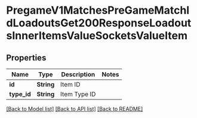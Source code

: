 # PregameV1MatchesPreGameMatchIdLoadoutsGet200ResponseLoadoutsInnerItemsValueSocketsValueItem

## Properties

Name | Type | Description | Notes
------------ | ------------- | ------------- | -------------
**id** | **String** | Item ID | 
**type_id** | **String** | Item Type ID | 

[[Back to Model list]](../README.md#documentation-for-models) [[Back to API list]](../README.md#documentation-for-api-endpoints) [[Back to README]](../README.md)


